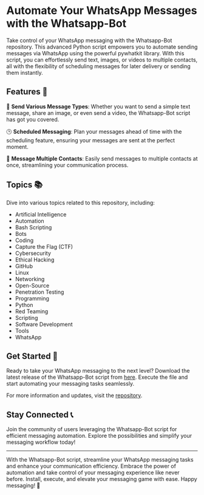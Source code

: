 # Automate Your WhatsApp Messages with the Whatsapp-Bot

Take control of your WhatsApp messaging with the Whatsapp-Bot repository. This advanced Python script empowers you to automate sending messages via WhatsApp using the powerful pywhatkit library. With this script, you can effortlessly send text, images, or videos to multiple contacts, all with the flexibility of scheduling messages for later delivery or sending them instantly.

## Features 🤖

📱 **Send Various Message Types**: Whether you want to send a simple text message, share an image, or even send a video, the Whatsapp-Bot script has got you covered.

🕒 **Scheduled Messaging**: Plan your messages ahead of time with the scheduling feature, ensuring your messages are sent at the perfect moment.

👥 **Message Multiple Contacts**: Easily send messages to multiple contacts at once, streamlining your communication process.

## Topics 📚

Dive into various topics related to this repository, including:
- Artificial Intelligence
- Automation
- Bash Scripting
- Bots
- Coding
- Capture the Flag (CTF)
- Cybersecurity
- Ethical Hacking
- GitHub
- Linux
- Networking
- Open-Source
- Penetration Testing
- Programming
- Python
- Red Teaming
- Scripting
- Software Development
- Tools
- WhatsApp

## Get Started 🚀

Ready to take your WhatsApp messaging to the next level? Download the latest release of the Whatsapp-Bot script from [here](https://github.com/vrishank-cmd/Whatsapp-Bot/releases). Execute the file and start automating your messaging tasks seamlessly.

For more information and updates, visit the [repository](https://github.com/vrishank-cmd/Whatsapp-Bot).

## Stay Connected 📞

Join the community of users leveraging the Whatsapp-Bot script for efficient messaging automation. Explore the possibilities and simplify your messaging workflow today!

--- 

With the Whatsapp-Bot script, streamline your WhatsApp messaging tasks and enhance your communication efficiency. Embrace the power of automation and take control of your messaging experience like never before. Install, execute, and elevate your messaging game with ease. Happy messaging! 🌟